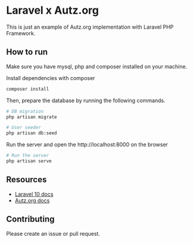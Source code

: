 # Laravel x Autz.org

This is just an example of Autz.org implementation with Laravel PHP Framework.

## How to run

Make sure you have mysql, php and composer installed on your machine.

Install dependencies with composer
```bash
composer install
```

Then, prepare the database by running the following commands.

```bash
# DB migration
php artisan migrate

# User seeder
php artisan db:seed
```

Run the server and open the http://localhost:8000 on the browser

```bash
# Run the server
php artisan serve
```

## Resources

- [Laravel 10 docs](https://laravel.com/docs/10.x)
- [Autz.org docs](https://about.autz.org/p/docs)

## Contributing

Please create an issue or pull request.
